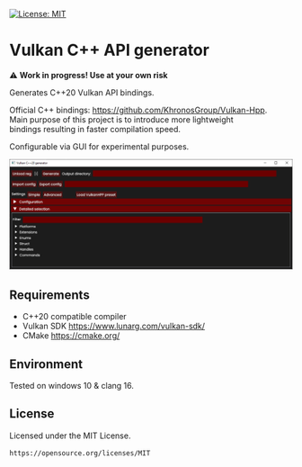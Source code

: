 [![License: MIT](https://img.shields.io/badge/License-MIT-yellow.svg)](https://opensource.org/licenses/MIT)
# Vulkan C++ API generator

⚠️ **Work in progress! Use at your own risk**

Generates C++20 Vulkan API bindings. 

Official C++ bindings: <https://github.com/KhronosGroup/Vulkan-Hpp>.\
Main purpose of this project is to introduce more lightweight   
bindings resulting in faster compilation speed.

Configurable via GUI for experimental purposes.

![GUI](doc/screenshot.png)

## Requirements

* C++20 compatible compiler
* Vulkan SDK <https://www.lunarg.com/vulkan-sdk/>
* CMake <https://cmake.org/>

## Environment

Tested on windows 10 & clang 16.

## License
Licensed under the MIT License.

    https://opensource.org/licenses/MIT
